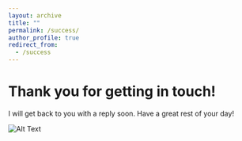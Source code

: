```yaml
---
layout: archive
title: ""
permalink: /success/
author_profile: true
redirect_from:
  - /success
---
```



# Thank you for getting in touch! 

I will get back to you with a reply soon. Have a great rest of your day!

![Alt Text](https://media.giphy.com/media/vFKqnCdLPNOKc/giphy.gif)


